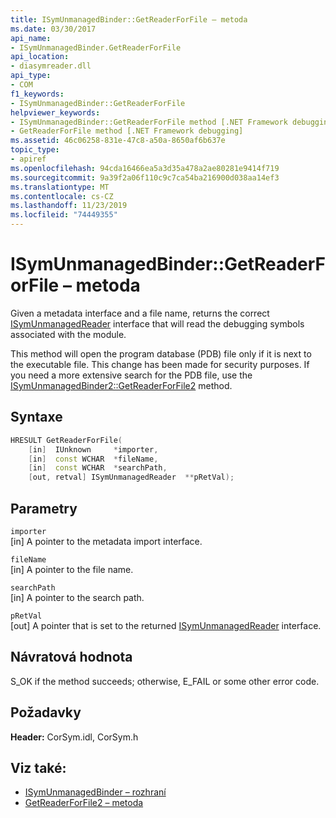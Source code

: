 ```yaml
---
title: ISymUnmanagedBinder::GetReaderForFile – metoda
ms.date: 03/30/2017
api_name:
- ISymUnmanagedBinder.GetReaderForFile
api_location:
- diasymreader.dll
api_type:
- COM
f1_keywords:
- ISymUnmanagedBinder::GetReaderForFile
helpviewer_keywords:
- ISymUnmanagedBinder::GetReaderForFile method [.NET Framework debugging]
- GetReaderForFile method [.NET Framework debugging]
ms.assetid: 46c06258-831e-47c8-a50a-8650af6b637e
topic_type:
- apiref
ms.openlocfilehash: 94cda16466ea5a3d35a478a2ae80281e9414f719
ms.sourcegitcommit: 9a39f2a06f110c9c7ca54ba216900d038aa14ef3
ms.translationtype: MT
ms.contentlocale: cs-CZ
ms.lasthandoff: 11/23/2019
ms.locfileid: "74449355"
---
```

# <a name="isymunmanagedbindergetreaderforfile-method"></a>ISymUnmanagedBinder::GetReaderForFile – metoda
Given a metadata interface and a file name, returns the correct [ISymUnmanagedReader](isymunmanagedreader-interface.md) interface that will read the debugging symbols associated with the module.  
  
 This method will open the program database (PDB) file only if it is next to the executable file. This change has been made for security purposes. If you need a more extensive search for the PDB file, use the [ISymUnmanagedBinder2::GetReaderForFile2](../../../../docs/framework/unmanaged-api/diagnostics/isymunmanagedbinder2-getreaderforfile2-method.md) method.  
  
## <a name="syntax"></a>Syntaxe  
  
```cpp  
HRESULT GetReaderForFile(  
    [in]  IUnknown     *importer,  
    [in]  const WCHAR  *fileName,  
    [in]  const WCHAR  *searchPath,  
    [out, retval] ISymUnmanagedReader  **pRetVal);  
```  
  
## <a name="parameters"></a>Parametry  
 `importer`  
 [in] A pointer to the metadata import interface.  
  
 `fileName`  
 [in] A pointer to the file name.  
  
 `searchPath`  
 [in] A pointer to the search path.  
  
 `pRetVal`  
 [out] A pointer that is set to the returned [ISymUnmanagedReader](isymunmanagedreader-interface.md) interface.  
  
## <a name="return-value"></a>Návratová hodnota  
 S_OK if the method succeeds; otherwise, E_FAIL or some other error code.  
  
## <a name="requirements"></a>Požadavky  
 **Header:** CorSym.idl, CorSym.h  
  
## <a name="see-also"></a>Viz také:

- [ISymUnmanagedBinder – rozhraní](../../../../docs/framework/unmanaged-api/diagnostics/isymunmanagedbinder-interface.md)
- [GetReaderForFile2 – metoda](../../../../docs/framework/unmanaged-api/diagnostics/isymunmanagedbinder2-getreaderforfile2-method.md)
